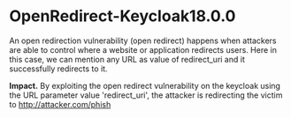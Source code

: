 # OpenRedirect-Keycloak18.0.0
An open redirection vulnerability (open redirect) happens when attackers are able to control where a website or application redirects users. Here in this case, we can mention any URL as value of redirect_uri and it successfully redirects to it.


**Impact.** By exploiting the open redirect vulnerability on the keycloak using the URL parameter value 'redirect_uri', the attacker is redirecting the victim to http://attacker.com/phish
